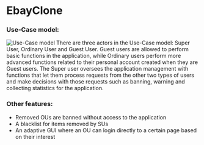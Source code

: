# EbayClone
### Use-Case model:
![Use-Case model](https://user-images.githubusercontent.com/94874872/200014466-e833f971-0d6b-4c0d-b6e0-81e1c6ceed63.jpg)
  There are three actors in the Use-Case model: Super User, Ordinary User and Guest User. Guest users are allowed to perform basic functions in the application, while Ordinary users perform more advanced functions related to their personal account created when they are Guest users. The Super user oversees the application management with functions that let them process requests from the other two types of users and make decisions with those requests such as banning, warning and collecting statistics for the application. 
### Other features:
- Removed OUs are banned without access to the application 
- A blacklist for items removed by SUs 
- An adaptive GUI where an OU can login directly to a certain page based on their interest 
